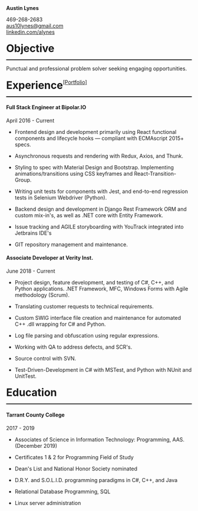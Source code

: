 
<h4 style="margin: 0"> Austin Lynes </h4>

469-268-2683<br/>
aus10lynes@gmail.com<br/>
[linkedin.com/alynes](https://linkedin.com/in/alynes)<br/>

<div style="width: 100%; height: 2em; padding: 0.37em 0 0.37em 0;">
<h1 style="float: left; width: auto; margin: 0">Objective</h1>
</div>

<hr style="height: 2px; background-color: black; border: none;"/>

Punctual and professional problem solver seeking engaging opportunities.

<div style="width: 100%; height: 2em; padding: 0.37em 0 0.37em 0;">
<h1 style="float: left; width: auto; margin: 0">Experience</h1>
<a href="https://alynes.github.io/portfolio/" style="float: left">[Portfolio]</a>
</div>

<hr style="height: 2px; background-color: black; border: none;"/>

#### Full Stack Engineer at Bipolar.IO 

April 2016 - Current

- Frontend design and development primarily using React functional components and lifecycle hooks
— compliant with ECMAscript 2015+ specs.

- Asynchronous requests and rendering with Redux, Axios, and Thunk.

- Styling to spec with Material Design and Bootstrap. 
Implementing animations/transitions using CSS keyframes and React-Transition-Group.

- Writing unit tests for components with Jest, and end-to-end regression tests in Selenium Webdriver (Python).

- Backend design and development in Django Rest Framework ORM and custom mix-in's, as well as .NET core with Entity Framework. 

- Issue tracking and AGILE storyboarding with YouTrack integrated into Jetbrains IDE's

- GIT repository management and maintenance.


#### Associate Developer at Verity Inst.
June 2018 - Current

- Project design, feature development, and testing of C#, C++, and Python applications. 
.NET Framework, MFC, Windows Forms with Agile methodology (Scrum).

- Translating customer requests to technical requirements.

- Custom SWIG interface file creation and maintenance for automated C++ .dll wrapping for C# and Python.

- Log file parsing and obfuscation using regular expressions.

- Working with QA to address defects, and SCR's.

- Source control with SVN.

- Test-Driven-Development in C# with MSTest, and Python with NUnit and UnitTest.

<div style="width: 100%; height: 2em; padding: 0.37em 0 0.37em 0;">
<h1 style="float: left; width: auto; margin: 0">Education</h1>
</div>

<hr style="height: 2px; background-color: black; border: none;"/>


#### Tarrant County College
2017 - 2019

- Associates of Science in Information Technology: Programming, AAS. (December 2019)

- Certificates 1 & 2 for Programming Field of Study

- Dean's List and National Honor Society nominated

- D.R.Y. and  S.O.L.I.D. programming paradigms in C#, C++, and Java

- Relational Database Programming, SQL

- Linux server administration
